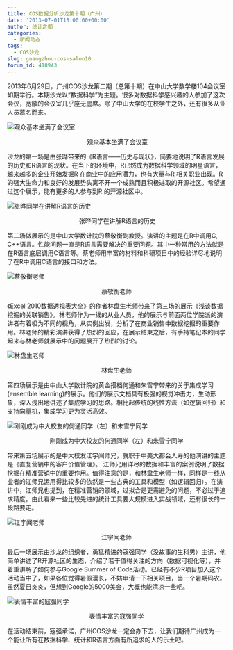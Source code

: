 ```yaml
---
title: COS数据分析沙龙第十期（广州）
date: '2013-07-01T18:00:00+00:00'
author: 统计之都
categories:
  - 新闻动态
tags:
  - COS沙龙
slug: guangzhou-cos-salon10
forum_id: 418943
---
```


2013年6月29日，广州COS沙龙第二期（总第十期）在中山大学数学楼104会议室如期举行。本期沙龙以“数据科学”为主题。很多对数据科学感兴趣的人参加了这次会议，宽敞的会议室几乎座无虚席。除了中山大学的在校学生之外，还有很多从业人员慕名而来。

![观众基本坐满了会议室](https://uploads.cosx.org/2013/09/GZ.jpg)

<p align="center">
   观众基本坐满了会议室
</p>

沙龙的第一场是由张晔带来的《R语言——历史与现状》，简要地说明了R语言发展的历史和R语言的现状。在当下的环境中，R已然成为数据科学领域的明星语言，越来越多的企业开始发掘R 在商业中的应用潜力，也有大量与R 相关职业出现。R的强大生命力和良好的发展势头离不开一个成熟而且积极进取的开源社区。希望通过这个展示，能有更多的人参与到R 的开源社区中。

![张晔同学在讲解R语言的历史](https://uploads.cosx.org/2013/09/ZY.jpg)

<p align="center">
   张晔同学在讲解R语言的历史
</p>

第二场做展示的是中山大学数计院的蔡敬衡副教授。演讲的主题是在R中调用C, C++语言。性能问题一直是R语言需要解决的重要问题。其中一种常用的方法就是在R语言底层调用C语言等。蔡老师用丰富的材料和科研项目中的经验详尽地说明了在R中调用C语言的接口和方法。
  
![蔡敬衡老师](https://uploads.cosx.org/2013/09/CJH.jpg)

<p align="center">
  蔡敬衡老师
</p>

《Excel 2010数据透视表大全》的作者林盘生老师带来了第三场的展示《浅谈数据挖掘的关联销售》。林老师作为一线的从业人员，他的展示与前面两位学院派的演讲者有着极为不同的视角，从实例出发，分析了在商业销售中数据挖掘的重要作用。林老师的精彩演讲获得了热烈的回应，在展示结束之后，有手持笔记本的同学起来与林老师就展示中的问题展开了热烈的讨论。

![林盘生老师](https://uploads.cosx.org/2013/09/LPS.jpg)

<p align="center">
  林盘生老师
</p>

第四场展示是由中山大学数计院的黄金搭档何通和朱雪宁带来的关于集成学习(ensemble learning)的展示。他们的展示文档具有极强的视觉冲击力，生动形象，深入浅出地讲述了集成学习的思路。相比起传统的线性方法（如逻辑回归）和支持向量机，集成学习更为灵活高效。
  
![刚刚成为中大校友的何通同学（左）和朱雪宁同学](https://uploads.cosx.org/2013/09/HT.jpg)

<p align="center">
  刚刚成为中大校友的何通同学（左）和朱雪宁同学
</p>

带来第五场展示的是中大校友江宇闻师兄，就职于中美大都会人寿的他演讲的主题是《直复营销中的客户价值管理》。 江师兄用详尽的数据和丰富的案例说明了数据挖掘在精准营销中的重要作用。值得注意的是，和林盘生老师一样，同样是一线从业者的江师兄运用得比较多的依然是一些古典的工具和模型（如逻辑回归）。在演讲中，江师兄也提到，在精准营销的领域，过拟合是更需避免的问题，不必过于追求精度。由此看来一些比较先进的统计工具要大规模进入实战领域，还有很长的一段路要走。
  
![江宇闻老师](https://uploads.cosx.org/2013/09/JYW.jpg)

<p align="center">
  江宇闻老师
</p>

最后一场展示由沙龙的组织者，勇猛精进的寇强同学（没故事的生科男）主讲，他简单讲述了R开源社区的生态，介绍了若干值得关注的方向（数据可视化等），并着重讲解了如何参与Google Summer of Code活动。已经有不少R项目加入这个活动当中了，如果各位觉得暑假漫长，不妨申请一下相关项目，当一个暑期码农。虽然夏日炎炎，但想到Google的5000美金，大概也能清凉一些吧。
  
![表情丰富的寇强同学](https://uploads.cosx.org/2013/09/KQ.jpg)

<p align="center">
  表情丰富的寇强同学
</p>

在活动结束前，寇强承诺，广州COS沙龙一定会办下去，让我们期待广州成为一个能让所有在数据科学、统计和R语言方面有所追求的人的乐土吧。
